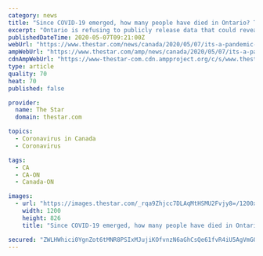 ```yaml
---
category: news
title: "Since COVID-19 emerged, how many people have died in Ontario? They won’t tell us"
excerpt: "Ontario is refusing to publicly release data that could reveal the number of people who died in the province since COVID-19 emerged."
publishedDateTime: 2020-05-07T09:21:00Z
webUrl: "https://www.thestar.com/news/canada/2020/05/07/its-a-pandemic-and-we-dont-know-how-many-people-are-dying-its-being-called-ontarios-crisis-inside-a-crisis.html"
ampWebUrl: "https://www.thestar.com/amp/news/canada/2020/05/07/its-a-pandemic-and-we-dont-know-how-many-people-are-dying-its-being-called-ontarios-crisis-inside-a-crisis.html"
cdnAmpWebUrl: "https://www-thestar-com.cdn.ampproject.org/c/s/www.thestar.com/amp/news/canada/2020/05/07/its-a-pandemic-and-we-dont-know-how-many-people-are-dying-its-being-called-ontarios-crisis-inside-a-crisis.html"
type: article
quality: 70
heat: 70
published: false

provider:
  name: The Star
  domain: thestar.com

topics:
  - Coronavirus in Canada
  - Coronavirus

tags:
  - CA
  - CA-ON
  - Canada-ON

images:
  - url: "https://images.thestar.com/_rqa9Zhjcc7DLAqMtHSMU2Fvjy8=/1200x826/smart/filters:cb(1588807061715)/https://www.thestar.com/content/dam/thestar/news/canada/2020/05/07/its-a-pandemic-and-we-dont-know-how-many-people-are-dying-its-being-called-ontarios-crisis-inside-a-crisis/death.jpg"
    width: 1200
    height: 826
    title: "Since COVID-19 emerged, how many people have died in Ontario? They won’t tell us"

secured: "ZWLHWhici0YgnZot6tMNR8PSIxMJujiKOfvnzN6aGhCsQe61fvR4iU5AgVmGQmn2S/4FPuRMN6YrOviHWErWijEfHuyExkGhBTMLeMCME8I+8rZ1SwnlWiGQcXtINSDkjjpnmBpBbEG+1PSbwfeaygDthDBubbSXSxwMKjxWGnBCdL9c0wj6FGeh+0sjrWX6MG75nnYAt3+DNhb9gYy64puV55iVM5fpBjOnqVNCjwrH+ybFAey1+tDYLb2sb0wcwG2+Xil2wtqxNYknEXHkxrc3rK3vJA32mIVxNxVIt3N7M0HC2ZBESgEfey6jlFBh75h2aM1MM8xc6JJ81pZ/9gWlHctcZC+ANgbesK2WfZ06bdlYr8+sATuXMC8XUo+JrGxXrpsSZB0Dek3Me0NP6pnThO9SauTTSeeg5S4BTm98EC5KHJyk4pU1djqP/RCJGCabVH3C2RERx6tKwSIxT3IMEPGOo8tkXWrN8CnVRh0=;5KRwIQJ4fvnuOljzzrY+cw=="
---
```


